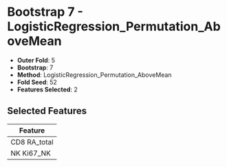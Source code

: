 # Bootstrap 7 - LogisticRegression_Permutation_AboveMean

- **Outer Fold**: 5
- **Bootstrap**: 7
- **Method**: LogisticRegression_Permutation_AboveMean
- **Fold Seed**: 52
- **Features Selected**: 2

## Selected Features

| Feature |
|---------|
| CD8 RA_total |
| NK Ki67_NK |
